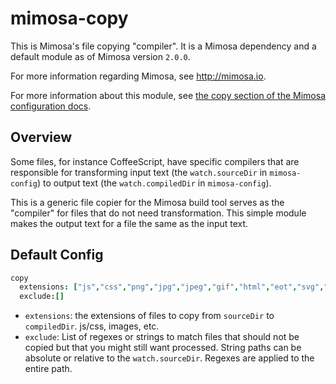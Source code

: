 mimosa-copy
===========

This is Mimosa's file copying "compiler".  It is a Mimosa dependency and a default module as of Mimosa version `2.0.0`.

For more information regarding Mimosa, see http://mimosa.io.

For more information about this module, see [the copy section of the Mimosa configuration docs](http://mimosa.io/configuration.html#copy).

## Overview

Some files, for instance CoffeeScript, have specific compilers that are responsible for transforming input text (the `watch.sourceDir` in `mimosa-config`) to output text (the `watch.compiledDir` in `mimosa-config`).

This is a generic file copier for the Mimosa build tool serves as the "compiler" for files that do not need transformation.  This simple module makes the output text for a file the same as the input text.

## Default Config

```coffeescript
copy
  extensions: ["js","css","png","jpg","jpeg","gif","html","eot","svg","ttf","woff","otf","yaml","kml","ico","htc","htm","json","txt","xml","xsd","map","md","mp4"]
  exclude:[]
````

* `extensions`: the extensions of files to copy from `sourceDir` to `compiledDir`. js/css, images, etc.
* `exclude`: List of regexes or strings to match files that should not be copied but that you might still want processed. String paths can be absolute or relative to the `watch.sourceDir`. Regexes are applied to the entire path.